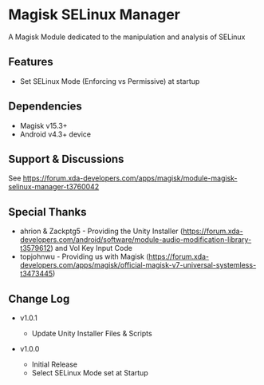 # Magisk SELinux Manager
A Magisk Module dedicated to the manipulation and analysis of SELinux

## Features
  * Set SELinux Mode (Enforcing vs Permissive) at startup

## Dependencies
  * Magisk v15.3+
  * Android v4.3+ device
  
## Support & Discussions
See https://forum.xda-developers.com/apps/magisk/module-magisk-selinux-manager-t3760042

## Special Thanks
  * ahrion & Zackptg5 - Providing the Unity Installer (https://forum.xda-developers.com/android/software/module-audio-modification-library-t3579612) and Vol Key Input Code
  * topjohnwu - Providing us with Magisk (https://forum.xda-developers.com/apps/magisk/official-magisk-v7-universal-systemless-t3473445)

## Change Log
  * v1.0.1
    - Update Unity Installer Files & Scripts

  * v1.0.0
    - Initial Release
    - Select SELinux Mode set at Startup
